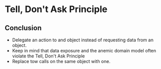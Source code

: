 # Tell, Don't Ask Principle

## Conclusion
- Delegate an action to and object instead of requesting data from an object.
- Keep in mind that data exposure and the anemic domain model often violate the Tell, Don't Ask Principle
- Replace tow calls on the same object with one.